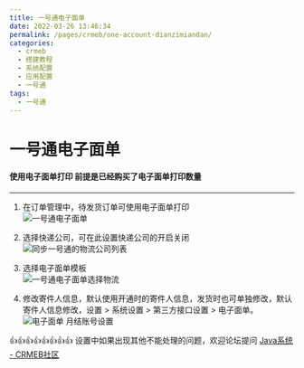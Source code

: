 ```yaml
---
title: 一号通电子面单
date: 2022-03-26 13:46:34
permalink: /pages/crmeb/one-account-dianzimiandan/
categories:
  - crmeb
  - 搭建教程
  - 系统配置
  - 应用配置
  - 一号通
tags:
  - 一号通
---
```


# **一号通电子面单**

#### **使用电子面单打印 前提是已经购买了电子面单打印数量**

* * *

1. 在订单管理中，待发货订单可使用电子面单打印  
   ![一号通电子面单](https://cdn.jsdelivr.net/gh/xbdazz/mypic/img/202203301837079.png)

2. 选择快递公司，可在此设置快递公司的开启关闭
   ![同步一号通的物流公司列表](https://cdn.jsdelivr.net/gh/xbdazz/mypic/img/202203301839384.png)

3. 选择电子面单模板  
   ![一号通电子面单选择物流](https://cdn.jsdelivr.net/gh/xbdazz/mypic/img/202203301839254.png)

3. 修改寄件人信息，默认使用开通时的寄件人信息，发货时也可单独修改，默认寄件人信息修改，设置 > 系统设置 > 第三方接口设置 > 电子面单。![电子面单 月结账号设置](https://cdn.jsdelivr.net/gh/xbdazz/mypic/img/202203301840501.png)

👍👍👍👍👍👍👍👍 设置中如果出现其他不能处理的问题，欢迎论坛提问 [Java系统 - CRMEB社区](https://q.crmeb.com/?categoryId=122&sequence=0)